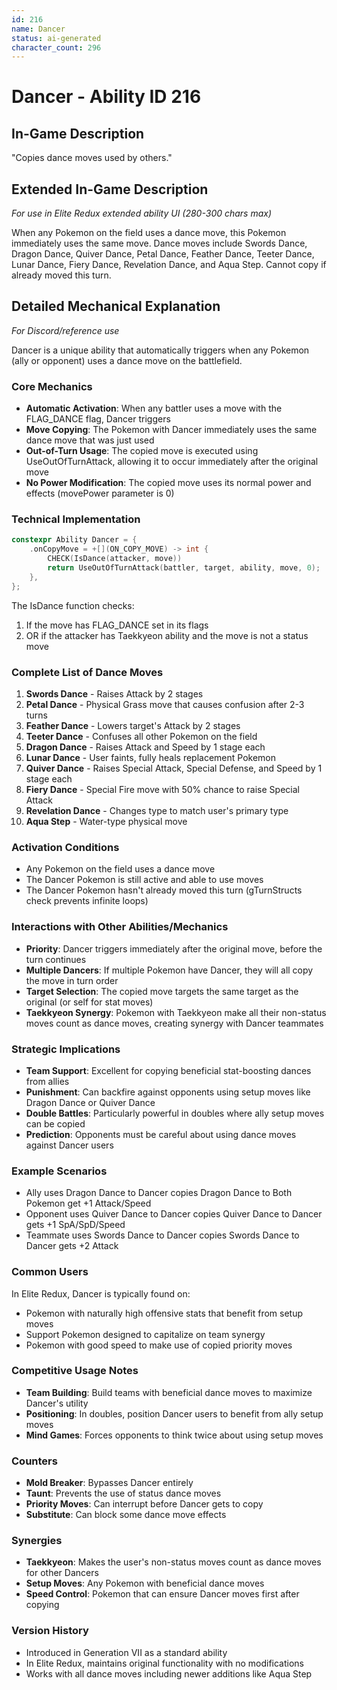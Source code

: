 ```yaml
---
id: 216
name: Dancer
status: ai-generated
character_count: 296
---
```


# Dancer - Ability ID 216

## In-Game Description
"Copies dance moves used by others."

## Extended In-Game Description
*For use in Elite Redux extended ability UI (280-300 chars max)*

When any Pokemon on the field uses a dance move, this Pokemon immediately uses the same move. Dance moves include Swords Dance, Dragon Dance, Quiver Dance, Petal Dance, Feather Dance, Teeter Dance, Lunar Dance, Fiery Dance, Revelation Dance, and Aqua Step. Cannot copy if already moved this turn.

## Detailed Mechanical Explanation
*For Discord/reference use*

Dancer is a unique ability that automatically triggers when any Pokemon (ally or opponent) uses a dance move on the battlefield.

### Core Mechanics
- **Automatic Activation**: When any battler uses a move with the FLAG_DANCE flag, Dancer triggers
- **Move Copying**: The Pokemon with Dancer immediately uses the same dance move that was just used
- **Out-of-Turn Usage**: The copied move is executed using UseOutOfTurnAttack, allowing it to occur immediately after the original move
- **No Power Modification**: The copied move uses its normal power and effects (movePower parameter is 0)

### Technical Implementation
```cpp
constexpr Ability Dancer = {
    .onCopyMove = +[](ON_COPY_MOVE) -> int {
        CHECK(IsDance(attacker, move))
        return UseOutOfTurnAttack(battler, target, ability, move, 0);
    },
};
```

The IsDance function checks:
1. If the move has FLAG_DANCE set in its flags
2. OR if the attacker has Taekkyeon ability and the move is not a status move

### Complete List of Dance Moves
1. **Swords Dance** - Raises Attack by 2 stages
2. **Petal Dance** - Physical Grass move that causes confusion after 2-3 turns
3. **Feather Dance** - Lowers target's Attack by 2 stages
4. **Teeter Dance** - Confuses all other Pokemon on the field
5. **Dragon Dance** - Raises Attack and Speed by 1 stage each
6. **Lunar Dance** - User faints, fully heals replacement Pokemon
7. **Quiver Dance** - Raises Special Attack, Special Defense, and Speed by 1 stage each
8. **Fiery Dance** - Special Fire move with 50% chance to raise Special Attack
9. **Revelation Dance** - Changes type to match user's primary type
10. **Aqua Step** - Water-type physical move

### Activation Conditions
- Any Pokemon on the field uses a dance move
- The Dancer Pokemon is still active and able to use moves
- The Dancer Pokemon hasn't already moved this turn (gTurnStructs check prevents infinite loops)

### Interactions with Other Abilities/Mechanics
- **Priority**: Dancer triggers immediately after the original move, before the turn continues
- **Multiple Dancers**: If multiple Pokemon have Dancer, they will all copy the move in turn order
- **Target Selection**: The copied move targets the same target as the original (or self for stat moves)
- **Taekkyeon Synergy**: Pokemon with Taekkyeon make all their non-status moves count as dance moves, creating synergy with Dancer teammates

### Strategic Implications
- **Team Support**: Excellent for copying beneficial stat-boosting dances from allies
- **Punishment**: Can backfire against opponents using setup moves like Dragon Dance or Quiver Dance
- **Double Battles**: Particularly powerful in doubles where ally setup moves can be copied
- **Prediction**: Opponents must be careful about using dance moves against Dancer users

### Example Scenarios
- Ally uses Dragon Dance to Dancer copies Dragon Dance to Both Pokemon get +1 Attack/Speed
- Opponent uses Quiver Dance to Dancer copies Quiver Dance to Dancer gets +1 SpA/SpD/Speed
- Teammate uses Swords Dance to Dancer copies Swords Dance to Dancer gets +2 Attack

### Common Users
In Elite Redux, Dancer is typically found on:
- Pokemon with naturally high offensive stats that benefit from setup moves
- Support Pokemon designed to capitalize on team synergy
- Pokemon with good speed to make use of copied priority moves

### Competitive Usage Notes
- **Team Building**: Build teams with beneficial dance moves to maximize Dancer's utility
- **Positioning**: In doubles, position Dancer users to benefit from ally setup moves
- **Mind Games**: Forces opponents to think twice about using setup moves

### Counters
- **Mold Breaker**: Bypasses Dancer entirely
- **Taunt**: Prevents the use of status dance moves
- **Priority Moves**: Can interrupt before Dancer gets to copy
- **Substitute**: Can block some dance move effects

### Synergies
- **Taekkyeon**: Makes the user's non-status moves count as dance moves for other Dancers
- **Setup Moves**: Any Pokemon with beneficial dance moves
- **Speed Control**: Pokemon that can ensure Dancer moves first after copying

### Version History
- Introduced in Generation VII as a standard ability
- In Elite Redux, maintains original functionality with no modifications
- Works with all dance moves including newer additions like Aqua Step